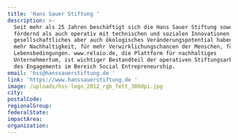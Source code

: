 ```yaml
---
title: 'Hans Sauer Stiftung '
description: >-
  Seit mehr als 25 Jahren beschäftigt sich die Hans Sauer Stiftung sowohl
  fördernd als auch operativ mit technischen und sozialen Innovationen, die
  gesellschaftliches aber auch ökologisches Veränderungspotential haben: für
  mehr Nachhaltigkeit, für mehr Verwirklichungschancen der Menschen, für bessere
  Lebensbedingungen. www.relaio.de, die Plattform für nachhaltiges
  Unternehmertum, ist wichtiger Bestandteil der operativen Stiftungsarbeit und
  des Engagements im Bereich Social Entrepreneurship. 
email: 'hss@hanssauerstiftung.de '
link: 'https://www.hanssauerstiftung.de '
image: /uploads/hss-logo_2012_rgb_fett_300dpi.jpg
city:
postalCode:
regionalGroup:
federalState:
impactArea:
organization:
---
```


